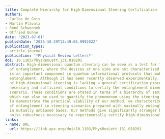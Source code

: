 ```yaml
---
title: Complete Hierarchy for High-Dimensional Steering Certification
authors:
- Carlos de Gois
- Martin Plávala
- René Schwonnek
- Otfried Gühne
date: '2023-07-01'
publishDate: '2025-10-29T13:49:05.999202Z'
publication_types:
- article-journal
publication: '*Physical Review Letters*'
doi: 10.1103/PhysRevLett.131.010201
abstract: High-dimensional quantum steering can be seen as a test for the dimensionality
  of entanglement, where the devices at one side are not characterized. As such, it
  is an important component in quantum informational protocols that make use of high-dimensional
  entanglement. Although it has been recently observed experimentally, the phenomenon
  of high-dimensional steering is lacking a general certification procedure. We provide
  necessary and sufficient conditions to certify the entanglement dimension in a steering
  scenario. These conditions are stated in terms of a hierarchy of semidefinite programs,
  which can also be used to quantify the phenomenon using the steering dimension robustness.
  To demonstrate the practical viability of our method, we characterize the dimensionality
  of entanglement in steering scenarios prepared with maximally entangled states measured
  in mutually unbiased bases. Our methods give significantly stronger bounds on the
  noise robustness necessary to experimentally certify high-dimensional entanglement.
links:
- name: URL
  url: https://link.aps.org/doi/10.1103/PhysRevLett.131.010201
---
```

